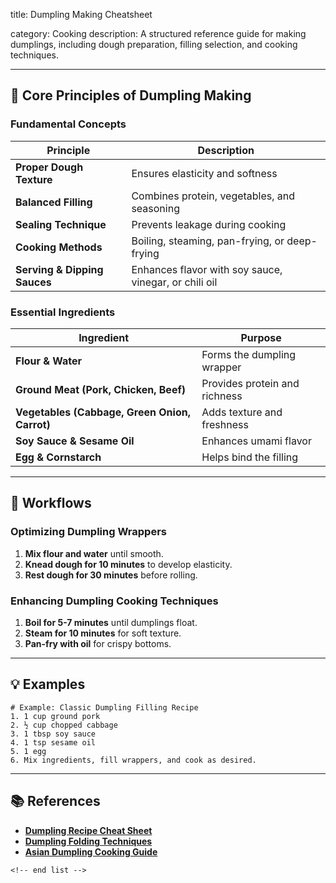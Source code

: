 title: Dumpling Making Cheatsheet

category: Cooking
description: A structured reference guide for making dumplings, including dough preparation, filling selection, and cooking techniques.

---

## 🥟 **Core Principles of Dumpling Making**

### **Fundamental Concepts**

| Principle                          | Description                                           |
| ---------------------------------- | ----------------------------------------------------- |
| **Proper Dough Texture**     | Ensures elasticity and softness                       |
| **Balanced Filling**         | Combines protein, vegetables, and seasoning           |
| **Sealing Technique**        | Prevents leakage during cooking                       |
| **Cooking Methods**          | Boiling, steaming, pan-frying, or deep-frying         |
| **Serving & Dipping Sauces** | Enhances flavor with soy sauce, vinegar, or chili oil |

### **Essential Ingredients**

| Ingredient                                          | Purpose                       |
| --------------------------------------------------- | ----------------------------- |
| **Flour & Water**                             | Forms the dumpling wrapper    |
| **Ground Meat (Pork, Chicken, Beef)**         | Provides protein and richness |
| **Vegetables (Cabbage, Green Onion, Carrot)** | Adds texture and freshness    |
| **Soy Sauce & Sesame Oil**                    | Enhances umami flavor         |
| **Egg & Cornstarch**                          | Helps bind the filling        |

---

## 🔄 **Workflows**

### **Optimizing Dumpling Wrappers**

1. **Mix flour and water** until smooth.
2. **Knead dough for 10 minutes** to develop elasticity.
3. **Rest dough for 30 minutes** before rolling.

### **Enhancing Dumpling Cooking Techniques**

1. **Boil for 5-7 minutes** until dumplings float.
2. **Steam for 10 minutes** for soft texture.
3. **Pan-fry with oil** for crispy bottoms.

---

## 💡 **Examples**

```plaintext
# Example: Classic Dumpling Filling Recipe
1. 1 cup ground pork  
2. ½ cup chopped cabbage  
3. 1 tbsp soy sauce  
4. 1 tsp sesame oil  
5. 1 egg  
6. Mix ingredients, fill wrappers, and cook as desired.  
```

---

## 📚 **References**

- **[Dumpling Recipe Cheat Sheet](https://www.template.net/cheatsheet/dumpling-recipe-cheat-sheet/)**
- **[Dumpling Folding Techniques](https://www.postermywall.com/index.php/posters/search?s=dumpling)**
- **[Asian Dumpling Cooking Guide](https://www.cheatography.com/create/)**

```
<!-- end list -->
```
